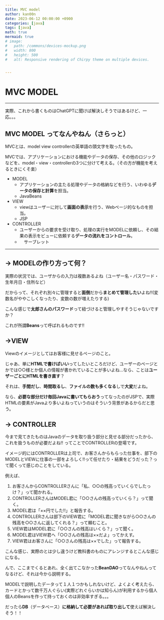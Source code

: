 ```yaml
---
title: MVC model
author: kan00n
date: 2023-06-12 00:00:00 +0900
categories: [java]
tags: [java]
math: true
mermaid: true
# image:
#   path: /commons/devices-mockup.png
#   width: 800
#   height: 500
#   alt: Responsive rendering of Chirpy theme on multiple devices.


---
```


# MVC MODEL

------

実際、これから書くものはChatGPTに聞けば解決しそうではあるけど、一応。。。

## MVC MODEL ってなんやねん（さらっと）

MVCとは、model view controllerの英単語の頭文字を取ったもの。

MVCでは、アプリケーションにおける機能やデータの保存、その他のロジックなどを、model・view・controllerの3つに分けて考える。（その方が機能を考えるときにくそ楽）

- MODEL
  - アプリケーションの主たる処理やデータの格納などを行う、いわゆる**データの保存と計算**を担当。
  - JavaBeans
- VIEW
  - viewはユーザーに対して**画面の表示**を行う、Webページ的なものを担当。
  - JSP
- CONTROLLER
  - ユーザーからの要求を受け取り、処理の実行をMODELに依頼し、その結果の表示をビューに依頼する**データの流れをコントロール**。
  - 　サーブレット

------

## → MODELの作り方って何？

実際の状況では、ユーザからの入力は複数あるよね（ユーザー名・パスワード・生年月日・住所など）

だからって、それぞれ別々に管理すると**面倒**だから**まとめて管理したい**よね!!(変数名がややこしくなったり、変数の数が増えたりする)

こんな感じで**太郎さんのパスワード**って紐づけると管理しやすそうじゃないですか？

これが所謂**Beans**って呼ばれるものです!!

## →VIEW

Viewのイメージとしてはお客様に見せるページのこと。

じゃあ、単に**HTMLで書けばいい**ってしたいところだけど、ユーザーのページとかでは○○様とか個人の情報が書かれていることが多いよね...なら、ことは**ユーザーごとにHTMLを書き直す**？

それは、**手間だし**、**時間取るし**、**ファイルの数も多くなる**しで**大変**だよね。

なら、**必要な部分だけ毎回Javaに書いてもらおう**ってなったのがJSPで、実際HTMLの要素がJavaより多いよねっていうのはそういう背景があるからだと思う。

## → CONTROLLER

今まで見てきたものはJavaのデータを取り扱う部分と見せる部分だったから、これを扱うものが必要だよね!! ってことでCONTROLLERの登場です。

イメージ的にはCONTROLLERは上司で、お客さんからもらった仕事を、部下のMODELとVIEWに仕事の一部をよろしく!!って任せたり・結果をどうだった？って聞くって感じのことをしている。

例えば、

1. お客さんからCONTROLLERさんに「私、○○の残高っていくらでしたっけ？」って聞かれる。
2. CONTROLLERさんはMODEL君に「○○さんの残高っていくら？」って聞く。
3. MODEL君は「××円でした!!」と報告する。
4. CONTROLLERさんは部下のVIEW君に「MODEL君に聞きながら○○さんの残高を○○さんに返してくれる？」って頼むこと。
5. VIEW君はMODEL君に「○○さんの残高はいくら？」って聞く。
6. MODEL君はVIEW君へ「○○さんの残高は××だよ」ってかえす。
7. VIEW君はお客さんに「○○さんの残高は××でした」って報告する。


こんな感じ、実際のとは少し違うけど教科書のものにアレンジするとこんな感じになる。

んで、ここまでくるとあれ、全く出てこなかった**BeanDAO**ってなんやねんってなるけど、それは今から説明する。

MODELで説明したデータって１人１つかもしれないけど、よくよく考えたら、カードとかって数千万人ぐらい(実際どれぐらいかは知らん)が利用するから個人個人のBeansを作って持っておくのは非効率すぎる。。。

だったら**DB**（データベース）**に格納して必要があれば取り出して**使えば解決しそう！！




